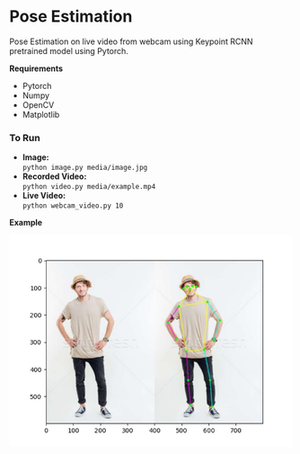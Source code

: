 # Pose Estimation
Pose Estimation on live video from webcam using Keypoint RCNN pretrained model using Pytorch.

__Requirements__
- Pytorch
- Numpy
- OpenCV
- Matplotlib

### To Run
- __Image:__ </br>
`python image.py media/image.jpg`
- __Recorded Video:__</br>
`python video.py media/example.mp4`
- __Live Video:__</br>
`python webcam_video.py 10`

__Example__
<p align='center'>
  <img src='https://github.com/avigupta2612/Pose_Estimation/blob/master/media/image_pose.jpeg' />
</p>